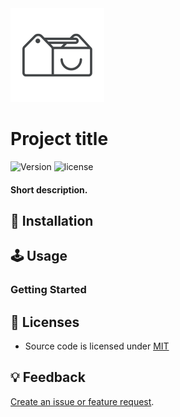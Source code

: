 <img src="github/happystack.png" alt="Happystack" width="150" height="150" />

# Project title 
![Version](https://img.shields.io/badge/Version-0.0.0-green.svg?style=flat)
![license](https://img.shields.io/github/license/mashape/apistatus.svg)


#### Short description.


## 🔧 Installation


## 🕹 Usage

### Getting Started


## 📄 Licenses
* Source code is licensed under [MIT](https://opensource.org/licenses/MIT)


## 💡 Feedback
[Create an issue or feature request](https://github.com/happystacklabs/README-Template.md/issues/new).

